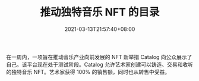 ﻿---
title: "推动独特音乐 NFT 的目录"
date: 2021-03-13T21:57:40+08:00
lastmod: 2021-03-13T16:45:40+08:00
draft: false
authors: ["Perry"]
description: "在一周内，一项旨在推动音乐产业向前发展的 NFT 新举措 Catalog 向公众展示了自己。该平台现在处于测试阶段。Catalog 允许艺术家创建可以铸造、交易和收听的独特音乐 NFT。艺术家获得 100% 的销售额，同时也从转售中受益。"
featuredImage: "catalog-to-push-for-unique-music-nfts.png"
tags: ["Virtual World","虚拟世界","Play to Earn"]
categories: ["news"]
news: ["虚拟世界"]
weight: 
lightgallery: true
pinned: false
recommend: false
recommend1: false
---

在一周内，一项旨在推动音乐产业向前发展的 NFT 新举措 Catalog 向公众展示了自己。该平台现在处于测试阶段。Catalog 允许艺术家创建可以铸造、交易和收听的独特音乐 NFT。艺术家获得 100% 的销售额，同时也从转售中受益。

<!--more-->

